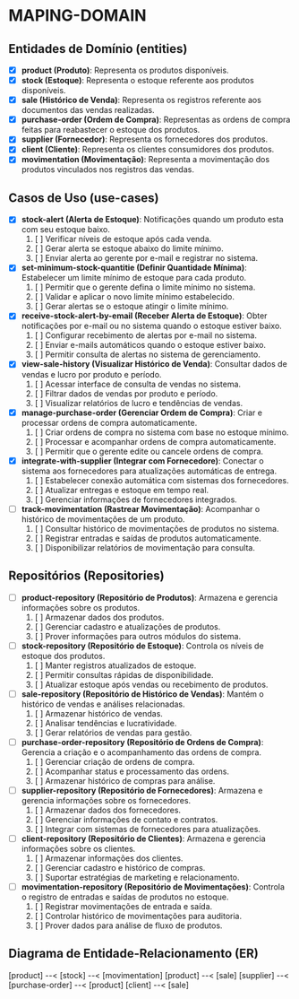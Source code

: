 # MAPING-DOMAIN

## Entidades de Domínio (entities)

- [x] **product (Produto)**: Representa os produtos disponíveis.
- [x] **stock (Estoque)**: Representa o estoque referente aos produtos disponíveis.
- [x] **sale (Histórico de Venda)**: Representa os registros referente aos documentos das vendas realizadas.
- [x] **purchase-order (Ordem de Compra)**: Representas as ordens de compra feitas para reabastecer o estoque dos produtos.
- [x] **supplier (Fornecedor)**: Representa os fornecedores dos produtos.
- [x] **client (Cliente)**: Representa os clientes consumidores dos produtos.
- [x] **movimentation (Movimentação)**: Representa a movimentação dos produtos vinculados nos registros das vendas.

## Casos de Uso (use-cases)

- [x] **stock-alert (Alerta de Estoque)**: Notificações quando um produto esta com seu estoque baixo.
    1. [ ] Verificar níveis de estoque após cada venda.
    2. [ ] Gerar alerta se estoque abaixo do limite mínimo.
    3. [ ] Enviar alerta ao gerente por e-mail e registrar no sistema.
- [x] **set-minimum-stock-quantitie (Definir Quantidade Mínima)**: Estabelecer um limite mínimo de estoque para cada produto.
    1. [ ] Permitir que o gerente defina o limite mínimo no sistema.
    2. [ ] Validar e aplicar o novo limite mínimo estabelecido.
    3. [ ] Gerar alertas se o estoque atingir o limite mínimo.
- [x] **receive-stock-alert-by-email (Receber Alerta de Estoque)**: Obter notificações por e-mail ou no sistema quando o estoque estiver baixo.
    1. [ ] Configurar recebimento de alertas por e-mail no sistema.
    2. [ ] Enviar e-mails automáticos quando o estoque estiver baixo.
    3. [ ] Permitir consulta de alertas no sistema de gerenciamento.
- [x] **view-sale-history (Visualizar Histórico de Venda)**: Consultar dados de vendas e lucro por produto e período.
    1. [ ] Acessar interface de consulta de vendas no sistema.
    2. [ ] Filtrar dados de vendas por produto e período.
    3. [ ] Visualizar relatórios de lucro e tendências de vendas.
- [x] **manage-purchase-order (Gerenciar Ordem de Compra)**: Criar e processar ordens de compra automaticamente.
    1. [ ] Criar ordens de compra no sistema com base no estoque mínimo.
    2. [ ] Processar e acompanhar ordens de compra automaticamente.
    3. [ ] Permitir que o gerente edite ou cancele ordens de compra.
- [x] **integrate-with-supplier (Integrar com Fornecedore)**: Conectar o sistema aos fornecedores para atualizações automáticas de entrega.
    1. [ ] Estabelecer conexão automática com sistemas dos fornecedores.
    2. [ ] Atualizar entregas e estoque em tempo real.
    3. [ ] Gerenciar informações de fornecedores integrados.
- [ ] **track-movimentation (Rastrear Movimentação)**: Acompanhar o histórico de movimentações de um produto.
    1. [ ] Consultar histórico de movimentações de produtos no sistema.
    2. [ ] Registrar entradas e saídas de produtos automaticamente.
    3. [ ] Disponibilizar relatórios de movimentação para consulta.

## Repositórios (Repositories)

- [ ] **product-repository (Repositório de Produtos)**: Armazena e gerencia informações sobre os produtos.
    1. [ ] Armazenar dados dos produtos.
    2. [ ] Gerenciar cadastro e atualizações de produtos.
    3. [ ] Prover informações para outros módulos do sistema.
- [ ] **stock-repository (Repositório de Estoque)**: Controla os níveis de estoque dos produtos.
    1. [ ] Manter registros atualizados de estoque.
    2. [ ] Permitir consultas rápidas de disponibilidade.
    3. [ ] Atualizar estoque após vendas ou recebimento de produtos.
- [ ] **sale-repository (Repositório de Histórico de Vendas)**: Mantém o histórico de vendas e análises relacionadas.
    1. [ ] Armazenar histórico de vendas.
    2. [ ] Analisar tendências e lucratividade.
    3. [ ] Gerar relatórios de vendas para gestão.
- [ ] **purchase-order-repository (Repositório de Ordens de Compra)**: Gerencia a criação e o acompanhamento das ordens de compra.
    1. [ ] Gerenciar criação de ordens de compra.
    2. [ ] Acompanhar status e processamento das ordens.
    3. [ ] Armazenar histórico de compras para análise.
- [ ] **supplier-repository (Repositório de Fornecedores)**: Armazena e gerencia informações sobre os fornecedores.
    1. [ ] Armazenar dados dos fornecedores.
    2. [ ] Gerenciar informações de contato e contratos.
    3. [ ] Integrar com sistemas de fornecedores para atualizações.
- [ ] **client-repository (Repositório de Clientes)**: Armazena e gerencia informações sobre os clientes.
    1. [ ] Armazenar informações dos clientes.
    2. [ ] Gerenciar cadastro e histórico de compras.
    3. [ ] Suportar estratégias de marketing e relacionamento.
- [ ] **movimentation-repository (Repositório de Movimentações)**: Controla o registro de entradas e saídas de produtos no estoque.
    1. [ ] Registrar movimentações de entrada e saída.
    2. [ ] Controlar histórico de movimentações para auditoria.
    3. [ ] Prover dados para análise de fluxo de produtos.

## Diagrama de Entidade-Relacionamento (ER)

[product] --< [stock] --< [movimentation]
[product] --< [sale]
[supplier] --< [purchase-order] --< [product]
[client] --< [sale]